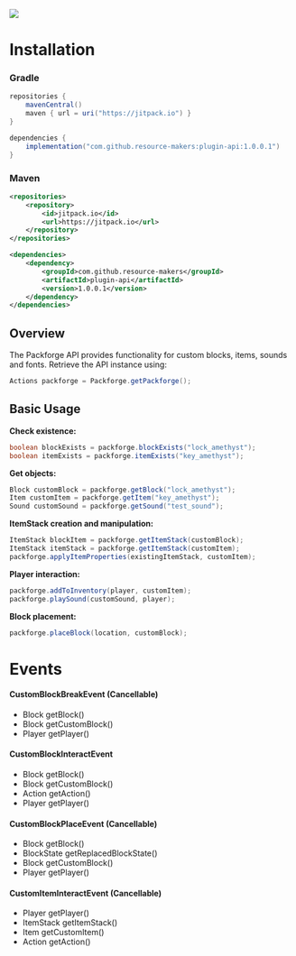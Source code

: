 [![](https://jitpack.io/v/resource-makers/plugin-api.svg)](https://jitpack.io/#resource-makers/plugin-api)


# Installation

### Gradle

```gradle
repositories {
    mavenCentral()
    maven { url = uri("https://jitpack.io") }
}

dependencies {
    implementation("com.github.resource-makers:plugin-api:1.0.0.1")
}
```

### Maven

```xml
<repositories>
    <repository>
        <id>jitpack.io</id>
        <url>https://jitpack.io</url>
    </repository>
</repositories>

<dependencies>
    <dependency>
        <groupId>com.github.resource-makers</groupId>
        <artifactId>plugin-api</artifactId>
        <version>1.0.0.1</version>
    </dependency>
</dependencies>
```

## Overview
  The Packforge API provides functionality for custom blocks, items, sounds and fonts.
Retrieve the API instance using:

  ```java
  Actions packforge = Packforge.getPackforge();
  ```

## Basic Usage

  **Check existence:**
  ```java
  boolean blockExists = packforge.blockExists("lock_amethyst");
  boolean itemExists = packforge.itemExists("key_amethyst");
  ```
  
  **Get objects:**
  ```java
  Block customBlock = packforge.getBlock("lock_amethyst");
  Item customItem = packforge.getItem("key_amethyst");
  Sound customSound = packforge.getSound("test_sound");
  ```
  
  **ItemStack creation and manipulation:**
  ```java
  ItemStack blockItem = packforge.getItemStack(customBlock);
  ItemStack itemStack = packforge.getItemStack(customItem);
  packforge.applyItemProperties(existingItemStack, customItem);
  ```
  
  **Player interaction:**
  ```java
  packforge.addToInventory(player, customItem);
  packforge.playSound(customSound, player);
  ```
  
  **Block placement:**
  ```java
  packforge.placeBlock(location, customBlock);
  ```

# Events

#### CustomBlockBreakEvent (Cancellable)
- Block getBlock()
- Block getCustomBlock()
- Player getPlayer()

#### CustomBlockInteractEvent
- Block getBlock()
- Block getCustomBlock()
- Action getAction()
- Player getPlayer()

#### CustomBlockPlaceEvent (Cancellable)
- Block getBlock()
- BlockState getReplacedBlockState()
- Block getCustomBlock()
- Player getPlayer()

#### CustomItemInteractEvent (Cancellable)

- Player getPlayer()
- ItemStack getItemStack()
- Item getCustomItem()
- Action getAction()
